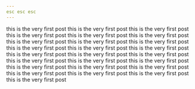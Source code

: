 ```yaml
---
esc esc esc
---
```


this is the very first post
this is the very first post
this is the very first post
this is the very first post
this is the very first post
this is the very first post
this is the very first post
this is the very first post
this is the very first post
this is the very first post
this is the very first post
this is the very first post
this is the very first post
this is the very first post
this is the very first post
this is the very first post
this is the very first post
this is the very first post
this is the very first post
this is the very first post
this is the very first post
this is the very first post
this is the very first post
this is the very first post
this is the very first post
